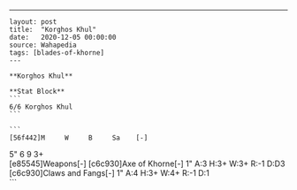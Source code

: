 ---
    layout: post
    title:  "Korghos Khul"
    date:   2020-12-05 00:00:00
    source: Wahapedia
    tags: [blades-of-khorne]
    ---
    
    **Korghos Khul**
    
    **Stat Block**
    ```
    6/6 Korghos Khul
    ```
    
    ```
    [56f442]M     W     B     Sa    [-]
5"    6     9     3+    
[e85545]Weapons[-]
[c6c930]Axe of Khorne[-]
1"     A:3    H:3+   W:3+   R:-1   D:D3  
[c6c930]Claws and Fangs[-]
1"     A:4    H:3+   W:4+   R:-1   D:1   
    ```
    
    
    